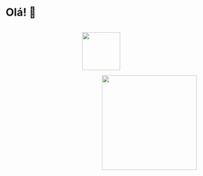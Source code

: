 # Olá! 👋

<p align="center"><br/>
   <a href="https://www.linkedin.com/in/dinora-vicente/">
    <img src="https://www.logo.wine/a/logo/LinkedIn/LinkedIn-Logo.wine.svg" width="100">
  </a>
</p>
<img align= "right" width= "250" src= "https://pa1.narvii.com/6580/8098c6e9207376889eeb0532d9f5a0723c4d73f5_hq.gif"/>

<br/>
